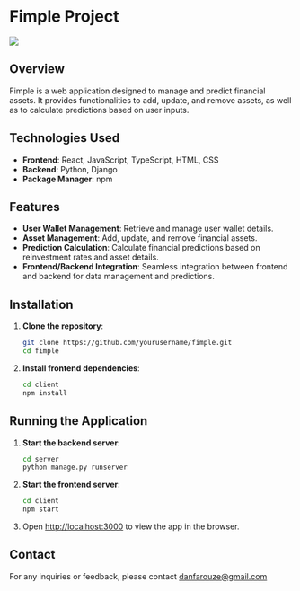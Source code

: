 # Fimple Project

<img src="https://media.lordicon.com/icons/wired/lineal/2531-recurring-cash.gif" >

## Overview

Fimple is a web application designed to manage and predict financial assets. It provides functionalities to add, update, and remove assets, as well as to calculate predictions based on user inputs.

## Technologies Used

- **Frontend**: React, JavaScript, TypeScript, HTML, CSS
- **Backend**: Python, Django
- **Package Manager**: npm

## Features

- **User Wallet Management**: Retrieve and manage user wallet details.
- **Asset Management**: Add, update, and remove financial assets.
- **Prediction Calculation**: Calculate financial predictions based on reinvestment rates and asset details.
- **Frontend/Backend Integration**: Seamless integration between frontend and backend for data management and predictions.

## Installation

1. **Clone the repository**:
    ```bash
    git clone https://github.com/yourusername/fimple.git
    cd fimple
    ```

2. **Install frontend dependencies**:
    ```bash
    cd client
    npm install
    ```

## Running the Application

1. **Start the backend server**:
    ```bash
    cd server
    python manage.py runserver
    ```

2. **Start the frontend server**:
    ```bash
    cd client
    npm start
    ```

3. Open [http://localhost:3000](http://localhost:3000) to view the app in the browser.

## Contact

For any inquiries or feedback, please contact [danfarouze@gmail.com](danfarouze@gmail.com)